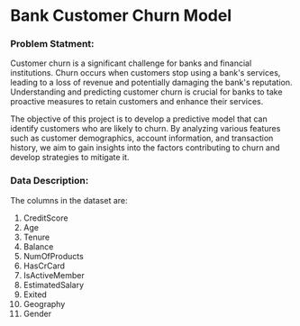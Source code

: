 # Bank Customer Churn Model

### Problem Statment: 
Customer churn is a significant challenge for banks and financial institutions. Churn occurs when customers stop using a bank's services, leading to a loss of revenue and potentially damaging the bank's reputation. Understanding and predicting customer churn is crucial for banks to take proactive measures to retain customers and enhance their services.

The objective of this project is to develop a predictive model that can identify customers who are likely to churn. By analyzing various features such as customer demographics, account information, and transaction history, we aim to gain insights into the factors contributing to churn and develop strategies to mitigate it.

### Data Description:
The columns in the dataset are:

1. CreditScore
2. Age
3. Tenure
4. Balance
5. NumOfProducts
6. HasCrCard
7. IsActiveMember
8. EstimatedSalary
9. Exited
10. Geography
11. Gender

